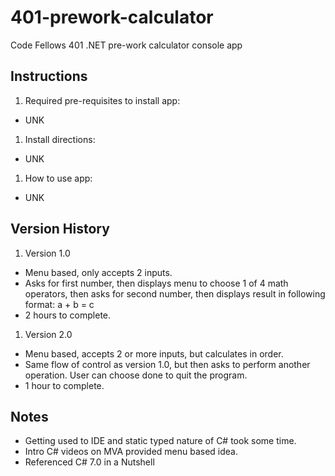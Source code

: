 # 401-prework-calculator
Code Fellows 401 .NET pre-work calculator console app

## Instructions

1. Required pre-requisites to install app:
- UNK
1. Install directions:
- UNK
1. How to use app:
- UNK

## Version History
1. Version 1.0
- Menu based, only accepts 2 inputs.
- Asks for first number, then displays menu to choose 1 of 4 math operators, then asks for second number, then displays result in following format: a + b = c
- 2 hours to complete.
1. Version 2.0
- Menu based, accepts 2 or more inputs, but calculates in order.
- Same flow of control as version 1.0, but then asks to perform another operation. User can choose done to quit the program.
- 1 hour to complete.

## Notes
- Getting used to IDE and static typed nature of C# took some time.
- Intro C# videos on MVA provided menu based idea.
- Referenced C# 7.0 in a Nutshell
